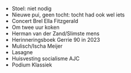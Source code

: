 - Stoel: niet nodig
- Nieuwe pui, geen tocht: tocht had ook wel iets
- Concert Brel Ella Fitzgerald
- Om twee uur koken
- Herman van der Zand/Slimste mens
- Herinneringsboek Gerrie 90 in 2023
- Mulisch/Ischa Meijer
- Lasagne
- Huisvesting socialisme AJC
- Podium Klassiek